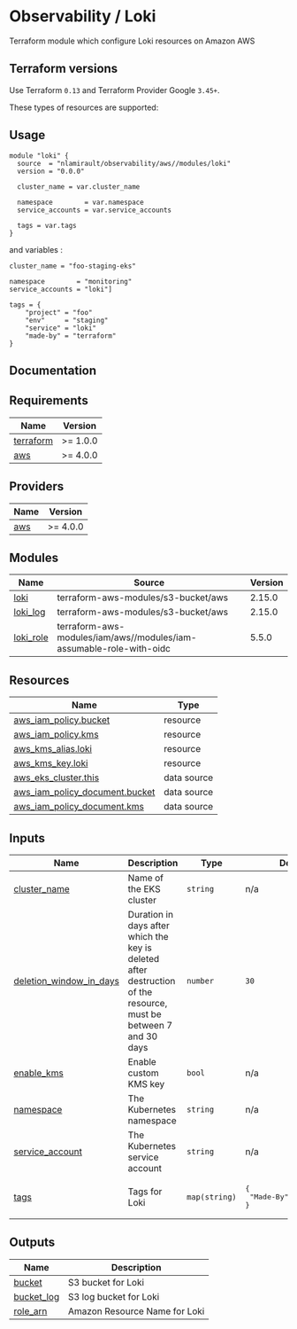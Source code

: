 # Observability / Loki

Terraform module which configure Loki resources on Amazon AWS

## Terraform versions

Use Terraform `0.13` and Terraform Provider Google `3.45+`.

These types of resources are supported:

## Usage

```hcl
module "loki" {
  source  = "nlamirault/observability/aws//modules/loki"
  version = "0.0.0"

  cluster_name = var.cluster_name

  namespace        = var.namespace
  service_accounts = var.service_accounts

  tags = var.tags
}
```

and variables :

```hcl
cluster_name = "foo-staging-eks"

namespace        = "monitoring"
service_accounts = "loki"]

tags = {
    "project" = "foo"
    "env"     = "staging"
    "service" = "loki"
    "made-by" = "terraform"
}
```

## Documentation

<!-- BEGINNING OF PRE-COMMIT-TERRAFORM DOCS HOOK -->
## Requirements

| Name | Version |
|------|---------|
| <a name="requirement_terraform"></a> [terraform](#requirement\_terraform) | >= 1.0.0 |
| <a name="requirement_aws"></a> [aws](#requirement\_aws) | >= 4.0.0 |

## Providers

| Name | Version |
|------|---------|
| <a name="provider_aws"></a> [aws](#provider\_aws) | >= 4.0.0 |

## Modules

| Name | Source | Version |
|------|--------|---------|
| <a name="module_loki"></a> [loki](#module\_loki) | terraform-aws-modules/s3-bucket/aws | 2.15.0 |
| <a name="module_loki_log"></a> [loki\_log](#module\_loki\_log) | terraform-aws-modules/s3-bucket/aws | 2.15.0 |
| <a name="module_loki_role"></a> [loki\_role](#module\_loki\_role) | terraform-aws-modules/iam/aws//modules/iam-assumable-role-with-oidc | 5.5.0 |

## Resources

| Name | Type |
|------|------|
| [aws_iam_policy.bucket](https://registry.terraform.io/providers/hashicorp/aws/latest/docs/resources/iam_policy) | resource |
| [aws_iam_policy.kms](https://registry.terraform.io/providers/hashicorp/aws/latest/docs/resources/iam_policy) | resource |
| [aws_kms_alias.loki](https://registry.terraform.io/providers/hashicorp/aws/latest/docs/resources/kms_alias) | resource |
| [aws_kms_key.loki](https://registry.terraform.io/providers/hashicorp/aws/latest/docs/resources/kms_key) | resource |
| [aws_eks_cluster.this](https://registry.terraform.io/providers/hashicorp/aws/latest/docs/data-sources/eks_cluster) | data source |
| [aws_iam_policy_document.bucket](https://registry.terraform.io/providers/hashicorp/aws/latest/docs/data-sources/iam_policy_document) | data source |
| [aws_iam_policy_document.kms](https://registry.terraform.io/providers/hashicorp/aws/latest/docs/data-sources/iam_policy_document) | data source |

## Inputs

| Name | Description | Type | Default | Required |
|------|-------------|------|---------|:--------:|
| <a name="input_cluster_name"></a> [cluster\_name](#input\_cluster\_name) | Name of the EKS cluster | `string` | n/a | yes |
| <a name="input_deletion_window_in_days"></a> [deletion\_window\_in\_days](#input\_deletion\_window\_in\_days) | Duration in days after which the key is deleted after destruction of the resource, must be between 7 and 30 days | `number` | `30` | no |
| <a name="input_enable_kms"></a> [enable\_kms](#input\_enable\_kms) | Enable custom KMS key | `bool` | n/a | yes |
| <a name="input_namespace"></a> [namespace](#input\_namespace) | The Kubernetes namespace | `string` | n/a | yes |
| <a name="input_service_account"></a> [service\_account](#input\_service\_account) | The Kubernetes service account | `string` | n/a | yes |
| <a name="input_tags"></a> [tags](#input\_tags) | Tags for Loki | `map(string)` | <pre>{<br>  "Made-By": "Terraform"<br>}</pre> | no |

## Outputs

| Name | Description |
|------|-------------|
| <a name="output_bucket"></a> [bucket](#output\_bucket) | S3 bucket for Loki |
| <a name="output_bucket_log"></a> [bucket\_log](#output\_bucket\_log) | S3 log bucket for Loki |
| <a name="output_role_arn"></a> [role\_arn](#output\_role\_arn) | Amazon Resource Name for Loki |
<!-- END OF PRE-COMMIT-TERRAFORM DOCS HOOK -->
